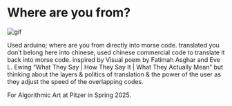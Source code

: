 # Where are you from?

![gif](video.gif)

Used arduino; where are you from directly into morse code. translated you don’t belong here into chinese, used chinese commercial code to translate it back into morse code. inspired by Visual poem by Fatimah Asghar and Eve L. Ewing “What They Say | How They Say It | What They Actually Mean” but thinking about the layers & politics of translation & the power of the user as they adjust the speed of the overlapping codes. 

For Algorithmic Art at Pitzer in Spring 2025. 
